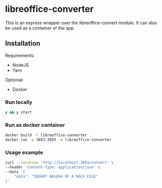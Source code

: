 # libreoffice-converter

This is an express wrapper over the libreoffice-convert module. It can also be used as a container of the app.

## Installation

Requirements:
- NodeJS
- Yarn

Optional:
- Docker

### Run locally
```bash
y && y start
```
### Run as docker container
```bash
docker build -t libreoffice-converter .
docker run -p 3693:3693 -d libreoffice-converter
```

### Usage example
```bash
curl --location 'http://localhost:3693/convert' \
--header 'Content-Type: application/json' \
--data '{
    "data": "INSERT BASE64 OF A DOCX FILE"
}'
```
